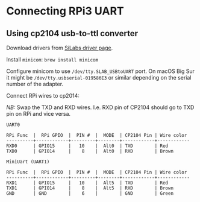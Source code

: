 # Connecting RPi3 UART

## Using cp2104 usb-to-ttl converter

Download drivers from [SiLabs driver page](https://www.silabs.com/products/development-tools/software/usb-to-uart-bridge-vcp-drivers).

Install `minicom`: `brew install minicom`

Configure minicom to use `/dev/tty.SLAB_USBtoUART` port. On macOS Big Sur it might be `/dev/tty.usbserial-019586E3` or similar depending on the serial number of the adapter.

Connect RPi wires to cp2014:

_NB:_ Swap the TXD and RXD wires. I.e. RXD pin of CP2104 should go to TXD pin on RPi and vice versa.

```
UART0

RPi Func  |  RPi GPIO  |  PIN #  |  MODE  | CP2104 Pin | Wire color
----------+------------+---------+--------+------------+------------
RXD0      | GPIO15     |   10    |  Alt0  | TXD        | Red
TXD0      | GPIO14     |    8    |  Alt0  | RXD        | Brown
```

```
MiniUart (UART1)

RPi Func  |  RPi GPIO  |  PIN #  |  MODE  | CP2104 Pin | Wire color
----------+------------+---------+--------+------------+------------
RXD1      | GPIO15     |   10    |  Alt5  | TXD        | Red
TXD1      | GPIO14     |    8    |  Alt5  | RXD        | Brown
GND       | GND        |    6    |        | GND        | Green
```
